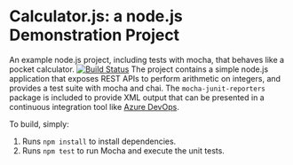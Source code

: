 Calculator.js: a node.js Demonstration Project
==============================================
An example node.js project, including tests with mocha, that behaves like
a pocket calculator.
[![Build Status](https://dev.azure.com/Vivekv0288/Integrating%20External%20Source%20Control%20with%20Azure%20Pipelines/_apis/build/status/vivekv0288.calculator?branchName=master)](https://dev.azure.com/Vivekv0288/Integrating%20External%20Source%20Control%20with%20Azure%20Pipelines/_build/latest?definitionId=23&branchName=master)
The project contains a simple node.js application that exposes REST APIs
to perform arithmetic on integers, and provides a test suite with mocha
and chai.  The `mocha-junit-reporters` package is included to provide XML
output that can be presented in a continuous integration tool like
[Azure DevOps](https://azure.com/devops).

To build, simply:

1. Runs `npm install` to install dependencies.
2. Runs `npm test` to run Mocha and execute the unit tests.

